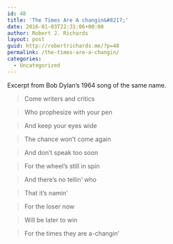 ```yaml
---
id: 48
title: 'The Times Are A changin&#8217;'
date: 2016-01-03T22:31:06+00:00
author: Robert J. Richards
layout: post
guid: http://robertrichards.me/?p=48
permalink: /the-times-are-a-changin/
categories:
  - Uncategorized
---
```

Excerpt from Bob Dylan&#8217;s 1964 song of the same name.

> Come writers and critics
  
> Who prophesize with your pen
  
> And keep your eyes wide
  
> The chance won&#8217;t come again
  
> And don&#8217;t speak too soon
  
> For the wheel&#8217;s still in spin
  
> And there&#8217;s no tellin&#8217; who
  
> That it&#8217;s namin&#8217;
  
> For the loser now
  
> Will be later to win
  
> For the times they are a-changin&#8217;